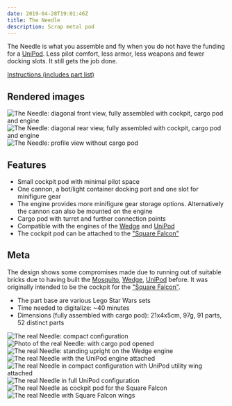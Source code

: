 ```yaml
---
date: 2019-04-28T19:01:46Z
title: The Needle
description: Scrap metal pod
---
```


The Needle is what you assemble and fly when you do not have the funding for a [UniPod](../universal-pod/). Less pilot comfort, less armor, less weapons and fewer docking slots. It still gets the job done.

[Instructions (includes part list)](the-needle-instructions.pdf)

## Rendered images

![The Needle: diagonal front view, fully assembled with cockpit, cargo pod and engine](the_needle.png)
![The Needle: diagonal rear view, fully assembled with cockpit, cargo pod and engine](the_needle_rear.png)
![The Needle: profile view without cargo pod](the_needle_profile.png)

## Features

* Small cockpit pod with minimal pilot space
* One cannon, a bot/light container docking port and one slot for minifigure gear
* The engine provides more minifigure gear storage options. Alternatively the cannon can also be mounted on the engine
* Cargo pod with turret and further connection points
* Compatible with the engines of the [Wedge](../the-wedge) and [UniPod](../universal-pod/)
* The cockpit pod can be attached to the ["Square Falcon"](../the-square-falcon/)

## Meta

The design shows some compromises made due to running out of suitable bricks due to having built the [Mosquito](../the-mosquito/), [Wedge](../the-wedge/), [UniPod](../universal-pod/) before. It was originally intended to be the cockpit for the ["Square Falcon"](../the-square-falcon/).

* The part base are various Lego Star Wars sets
* Time needed to digitalize: ~40 minutes
* Dimensions (fully assembled with cargo pod): 21x4x5cm, 97g, 91 parts, 52 distinct parts

![The real Needle: compact configuration](real_needle_compact.jpg)
![Photo of the real Needle: with cargo pod opened](real_needle_open_cargo_pod.jpg)
![The real Needle: standing upright on the Wedge engine](real_needle_wedge_engine.jpg)
![The real Needle with the UniPod engine attached](real_needle_unipod_engine.jpg)
![The real Needle in compact configuration with UniPod utility wing attached](real_needle_unipod_utility_wing.jpg)
![The real Needle in full UniPod configuration](real_needle_unipod_config.jpg)
![The real Needle as cockpit pod for the Square Falcon](real_needle_as_square_falcon_cockpit.jpg)
![The real Needle with Square Falcon wings](real_needle_square_falcon_wings.jpg)

